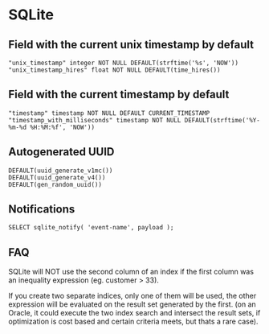 # SQLite

## Field with the current unix timestamp by default

```
"unix_timestamp" integer NOT NULL DEFAULT(strftime('%s', 'NOW'))
"unix_timestamp_hires" float NOT NULL DEFAULT(time_hires())
```

## Field with the current timestamp by default

```
"timestamp" timestamp NOT NULL DEFAULT CURRENT_TIMESTAMP
"timestamp_with_milliseconds" timestamp NOT NULL DEFAULT(strftime('%Y-%m-%d %H:%M:%f', 'NOW'))
```

## Autogenerated UUID

```
DEFAULT(uuid_generate_v1mc())
DEFAULT(uuid_generate_v4())
DEFAULT(gen_random_uuid())
```

## Notifications

```
SELECT sqlite_notify( 'event-name', payload );
```

## FAQ

SQLite will NOT use the second column of an index if the first column was an inequality expression (eg. customer > 33).

If you create two separate indices, only one of them will be used, the other expression will be evaluated on the result set generated by the first. (on an Oracle, it could execute the two index search and intersect the result sets, if optimization is cost based and certain criteria meets, but thats a rare case).
